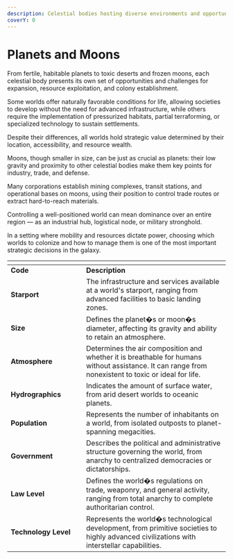 ```yaml
---
description: Celestial bodies hosting diverse environments and opportunities.
coverY: 0
---
```


# Planets and Moons

From fertile, habitable planets to toxic deserts and frozen moons, each celestial body presents its own set of opportunities and challenges for expansion, resource exploitation, and colony establishment.

Some worlds offer naturally favorable conditions for life, allowing societies to develop without the need for advanced infrastructure, while others require the implementation of pressurized habitats, partial terraforming, or specialized technology to sustain settlements.

Despite their differences, all worlds hold strategic value determined by their location, accessibility, and resource wealth.

Moons, though smaller in size, can be just as crucial as planets: their low gravity and proximity to other celestial bodies make them key points for industry, trade, and defense.

Many corporations establish mining complexes, transit stations, and operational bases on moons, using their position to control trade routes or extract hard-to-reach materials.

Controlling a well-positioned world can mean dominance over an entire region — as an industrial hub, logistical node, or military stronghold.

In a setting where mobility and resources dictate power, choosing which worlds to colonize and how to manage them is one of the most important strategic decisions in the galaxy.

<table data-header-hidden><thead><tr><th width="158"></th><th></th></tr></thead><tbody><tr><td><strong>Code</strong></td><td><strong>Description</strong></td></tr><tr><td><strong>Starport</strong></td><td>The infrastructure and services available at a world's starport, ranging from advanced facilities to basic landing zones.</td></tr><tr><td><strong>Size</strong></td><td>Defines the planet�s or moon�s diameter, affecting its gravity and ability to retain an atmosphere.</td></tr><tr><td><strong>Atmosphere</strong></td><td>Determines the air composition and whether it is breathable for humans without assistance. It can range from nonexistent to toxic or ideal for life.</td></tr><tr><td><strong>Hydrographics</strong></td><td>Indicates the amount of surface water, from arid desert worlds to oceanic planets.</td></tr><tr><td><strong>Population</strong></td><td>Represents the number of inhabitants on a world, from isolated outposts to planet-spanning megacities.</td></tr><tr><td><strong>Government</strong></td><td>Describes the political and administrative structure governing the world, from anarchy to centralized democracies or dictatorships.</td></tr><tr><td><strong>Law Level</strong></td><td>Defines the world�s regulations on trade, weaponry, and general activity, ranging from total anarchy to complete authoritarian control.</td></tr><tr><td><strong>Technology Level</strong></td><td>Represents the world�s technological development, from primitive societies to highly advanced civilizations with interstellar capabilities.</td></tr></tbody></table>
